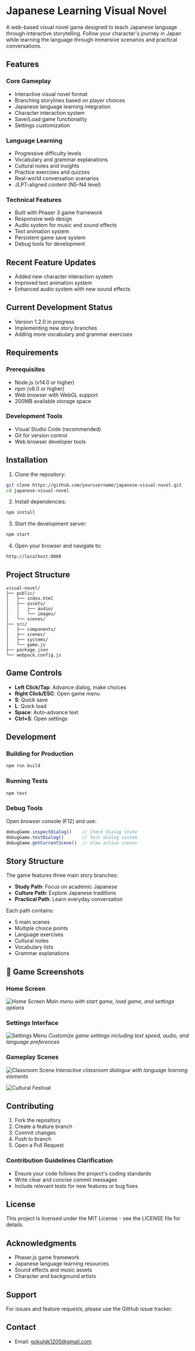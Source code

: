 # Japanese Learning Visual Novel

A web-based visual novel game designed to teach Japanese language through interactive storytelling. Follow your character's journey in Japan while learning the language through immersive scenarios and practical conversations.

## Features

### Core Gameplay
- Interactive visual novel format
- Branching storylines based on player choices
- Japanese language learning integration
- Character interaction system
- Save/Load game functionality
- Settings customization

### Language Learning
- Progressive difficulty levels
- Vocabulary and grammar explanations
- Cultural notes and insights
- Practice exercises and quizzes
- Real-world conversation scenarios
- JLPT-aligned content (N5-N4 level)

### Technical Features
- Built with Phaser 3 game framework
- Responsive web design
- Audio system for music and sound effects
- Text animation system
- Persistent game save system
- Debug tools for development

## Recent Feature Updates
- Added new character interaction system
- Improved text animation system
- Enhanced audio system with new sound effects

## Current Development Status
- Version 1.2.0 in progress
- Implementing new story branches
- Adding more vocabulary and grammar exercises

## Requirements

### Prerequisites
- Node.js (v14.0 or higher)
- npm (v6.0 or higher)
- Web browser with WebGL support
- 200MB available storage space

### Development Tools
- Visual Studio Code (recommended)
- Git for version control
- Web browser developer tools

## Installation

1. Clone the repository:
```bash
git clone https://github.com/yourusername/japanese-visual-novel.git
cd japanese-visual-novel
```

2. Install dependencies:
```bash
npm install
```

3. Start the development server:
```bash
npm start
```

4. Open your browser and navigate to:
```
http://localhost:8080
```

## Project Structure

```
visual-novel/
├── public/
│   ├── index.html
│   ├── assets/
│   │   ├── audio/
│   │   └── images/
│   └── scenes/
├── src/
│   ├── components/
│   ├── scenes/
│   ├── systems/
│   └── game.js
├── package.json
└── webpack.config.js
```

## Game Controls

- **Left Click/Tap**: Advance dialog, make choices
- **Right Click/ESC**: Open game menu
- **S**: Quick save
- **L**: Quick load
- **Space**: Auto-advance text
- **Ctrl+S**: Open settings

## Development

### Building for Production
```bash
npm run build
```

### Running Tests
```bash
npm test
```

### Debug Tools
Open browser console (F12) and use:
```javascript
debugGame.inspectDialog()    // Check dialog state
debugGame.testDialog()       // Test dialog system
debugGame.getCurrentScene()  // View active scenes
```

## Story Structure

The game features three main story branches:
- **Study Path**: Focus on academic Japanese
- **Culture Path**: Explore Japanese traditions
- **Practical Path**: Learn everyday conversation

Each path contains:
- 5 main scenes
- Multiple choice points
- Language exercises
- Cultural notes
- Vocabulary lists
- Grammar explanations

## 📸 Game Screenshots

### Home Screen
![Home Screen](../ScreenShots/Visual-Novel/Home.PNG)
*Main menu with start game, load game, and settings options*

### Settings Interface
![Settings Menu](../ScreenShots/Visual-Novel/Settings.PNG)
*Customize game settings including text speed, audio, and language preferences*

### Gameplay Scenes
![Classroom Scene](../ScreenShots/Visual-Novel/Screen-1.PNG)
*Interactive classroom dialogue with language learning elements*

![Cultural Festival](../ScreenShots/Visual-Novel/AnotherScreen.PNG)

## Contributing

1. Fork the repository
2. Create a feature branch
3. Commit changes
4. Push to branch
5. Open a Pull Request

### Contribution Guidelines Clarification
- Ensure your code follows the project's coding standards
- Write clear and concise commit messages
- Include relevant tests for new features or bug fixes

## License

This project is licensed under the MIT License - see the LICENSE file for details.

## Acknowledgments

- Phaser.js game framework
- Japanese language learning resources
- Sound effects and music assets
- Character and background artists

## Support

For issues and feature requests, please use the GitHub issue tracker.

## Contact

- Email: gokulgk1200@gmail.com
